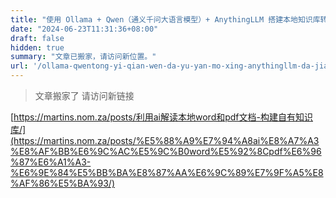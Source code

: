 ```yaml
---
title: "使用 Ollama + Qwen（通义千问大语言模型）+ AnythingLLM 搭建本地知识库转向"
date: "2024-06-23T11:31:36+08:00"
draft: false
hidden: true
summary: "文章已搬家，请访问新位置。"
url: '/ollama-qwentong-yi-qian-wen-da-yu-yan-mo-xing-anythingllm-da-jian-ben-di-zhi-shi-ku-shi-xian-shou-cuo-aizhuan-jia-xi-tong.html'
---
```


> 文章搬家了
> 请访问新链接

[https://martins.nom.za/posts/利用ai解读本地word和pdf文档-构建自有知识库/](https://martins.nom.za/posts/%E5%88%A9%E7%94%A8ai%E8%A7%A3%E8%AF%BB%E6%9C%AC%E5%9C%B0word%E5%92%8Cpdf%E6%96%87%E6%A1%A3-%E6%9E%84%E5%BB%BA%E8%87%AA%E6%9C%89%E7%9F%A5%E8%AF%86%E5%BA%93/)